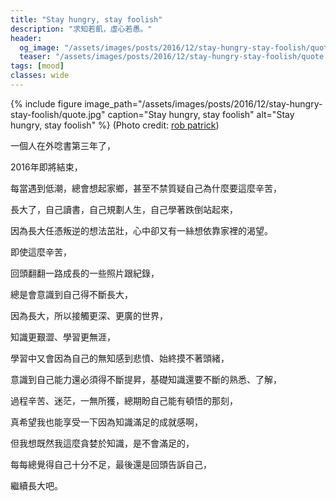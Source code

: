 ```yaml
---
title: "Stay hungry, stay foolish"
description: "求知若飢，虛心若愚。"
header:
  og_image: "/assets/images/posts/2016/12/stay-hungry-stay-foolish/quote.jpg"
  teaser: "/assets/images/posts/2016/12/stay-hungry-stay-foolish/quote.jpg"
tags: [mood]
classes: wide
---
```


{% include figure image_path="/assets/images/posts/2016/12/stay-hungry-stay-foolish/quote.jpg" caption="Stay hungry, stay foolish" alt="Stay hungry, stay foolish" %}
(Photo credit: [rob patrick](https://flic.kr/p/e7HsHT))

一個人在外唸書第三年了，

2016年即將結束，

每當遇到低潮，總會想起家鄉，甚至不禁質疑自己為什麼要這麼辛苦，

長大了，自己讀書，自己規劃人生，自己學著跌倒站起來，

因為長大任憑叛逆的想法茁壯，心中卻又有一絲想依靠家裡的渴望。

即使這麼辛苦，

回頭翻翻一路成長的一些照片跟紀錄，

總是會意識到自己得不斷長大，

因為長大，所以接觸更深、更廣的世界，

知識更艱澀、學習更無涯，

學習中又會因為自己的無知感到悲憤、始終摸不著頭緒，

意識到自己能力還必須得不斷提昇，基礎知識還要不斷的熟悉、了解，

過程辛苦、迷茫，一無所獲，總期盼自己能有頓悟的那刻，

真希望我也能享受一下因為知識滿足的成就感啊，

但我想既然我這麼貪婪於知識，是不會滿足的，

每每總覺得自己十分不足，最後還是回頭告訴自己，

繼續長大吧。

